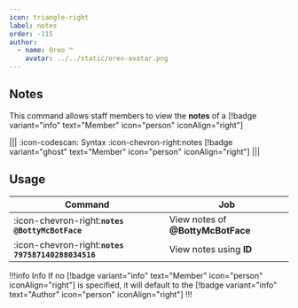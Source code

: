 ```yaml
---
icon: triangle-right
label: notes
order: -115
author:
  - name: Oreo ™
    avatar: ../../static/oreo-avatar.png
---
```


## Notes

This command allows staff members to view the **notes** of a [!badge variant="info" text="Member" icon="person" iconAlign="right"]

||| :icon-codescan: Syntax
:icon-chevron-right:notes [!badge variant="ghost" text="Member" icon="person" iconAlign="right"]
|||

## Usage

| Command                                            | Job                               |
| -------------------------------------------------- | --------------------------------- |
| :icon-chevron-right:**`notes @BottyMcBotFace`**    | View notes of **@BottyMcBotFace** |
| :icon-chevron-right:**`notes 797587140288034516`** | View notes using **ID**           |

!!!info Info
If no [!badge variant="info" text="Member" icon="person" iconAlign="right"] is specified, it will default to the [!badge variant="info" text="Author" icon="person" iconAlign="right"]
!!!
